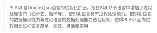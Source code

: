 >PLSQL是Oracle对sql语言的过程化扩展，指在SQL命令语言中增加了过程处理语句（如分支、循环等），使SQL语言具有过程处理能力。把SQL语言的数据操纵能力与过程语言的数据处理能力结合起来，使得PLSQL面向过程但比过程语言简单、高效、灵活和实用

